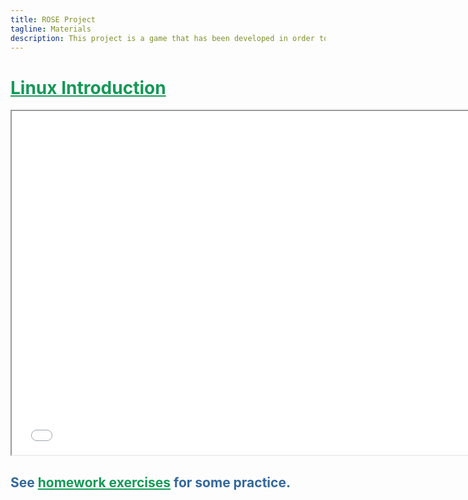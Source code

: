 ```yaml
---
title: ROSE Project
tagline: Materials
description: This project is a game that has been developed in order to help teach kids Python
---
```

<html>
<style>
.vertical-menu {
    float: left;
    width: 260px;
}

.vertical-menu a {
    color: #34689C;
    display: block;
    padding: 12px;
    text-decoration: none;
}

.vertical-menu a:hover {
    background-color: #ccc;
}

.holder {
	margin-left: 260px;
	padding-left: 50px;
}
</style>
<body>

<div class="vertical-menu">
    <!-- Gets content from side-menu.js -->
</div>

<div class="holder">
    <h1 style="color:#159957"><a href="course_materials/linux_intro.html#" target="_blank" style="color: #159957">Linux Introduction</a></h1>
    <iframe src="course_materials/linux_intro.html#/"
    width="750" height="550"></iframe>
    <br>
    <h2 style="color:#34689C">See <a href="course_materials/linux_intro_homework.html#" target="_blank" style="color:#159957">homework exercises</a> for some practice.</h2>
    <br>
</div>

</body>
<script src="side-menu.js"></script>
</html>
